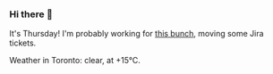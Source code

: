 ### Hi there :wave:

It's Thursday! I'm probably working for [this bunch](https://github.com/kohofinancial), moving some Jira tickets.

Weather in Toronto: clear, at +15°C.
